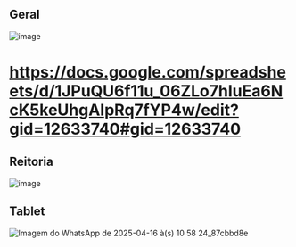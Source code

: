 ## Geral
![image](https://github.com/user-attachments/assets/40ce5c49-ddc9-4cbc-98eb-9dff481d6c64)
# https://docs.google.com/spreadsheets/d/1JPuQU6f11u_06ZLo7hIuEa6NcK5keUhgAIpRq7fYP4w/edit?gid=12633740#gid=12633740


## Reitoria
![image](https://github.com/user-attachments/assets/5db2af55-6116-41f9-b38a-463001343f79)


## Tablet
![Imagem do WhatsApp de 2025-04-16 à(s) 10 58 24_87cbbd8e](https://github.com/user-attachments/assets/df4346a1-0b40-4c7e-9ca6-a2f058c48641)
